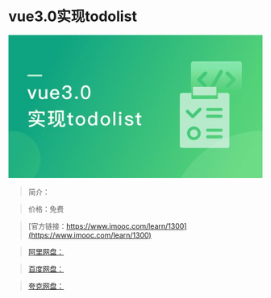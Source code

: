 # vue3.0实现todolist

![img](../../assets/600ebd8b08a2013605400304.jpg)

> 简介：

> 价格：免费

> [官方链接：https://www.imooc.com/learn/1300](https://www.imooc.com/learn/1300)

> [阿里网盘：]()

> [百度网盘：]()

> [夸克网盘：]()

